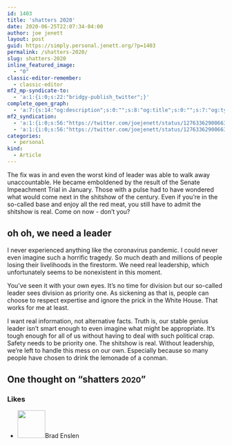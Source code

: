 ```yaml
---
id: 1403
title: 'shatters 2020'
date: 2020-06-25T22:07:34-04:00
author: joe jenett
layout: post
guid: https://simply.personal.jenett.org/?p=1403
permalink: /shatters-2020/
slug: shatters-2020
inline_featured_image:
  - "0"
classic-editor-remember:
  - classic-editor
mf2_mp-syndicate-to:
  - 'a:1:{i:0;s:22:"bridgy-publish_twitter";}'
complete_open_graph:
  - 'a:7:{s:14:"og:description";s:0:"";s:8:"og:title";s:0:"";s:7:"og:type";s:0:"";s:12:"twitter:card";s:7:"summary";s:15:"twitter:creator";s:0:"";s:19:"twitter:description";s:0:"";s:8:"og:image";s:0:"";}'
mf2_syndication:
  - 'a:1:{i:0;s:56:"https://twitter.com/joejenett/status/1276336290066313217";}'
  - 'a:1:{i:0;s:56:"https://twitter.com/joejenett/status/1276336290066313217";}'
categories:
  - personal
kind:
  - Article
---
```

The fix was in and even the worst kind of leader was able to walk away unaccountable. He became emboldened by the result of the Senate Impeachment Trial in January. Those with a pulse had to have wondered what would come next in the shitshow of the century. Even if you’re in the so-called base and enjoy all the red meat, you still have to admit the shitshow is real. Come on now - don’t you?

## oh oh, we need a leader

I never experienced anything like the coronavirus pandemic. I could never even imagine such a horrific tragedy. So much death and millions of people losing their livelihoods in the firestorm. We need real leadership, which unfortunately seems to be nonexistent in this moment.

You’ve seen it with your own eyes. It’s no time for division but our so-called leader sees division as priority one. As sickening as that is, people can choose to respect expertise and ignore the prick in the White House. That works for me at least.

I want real information, not alternative facts. Truth is, our stable genius leader isn’t smart enough to even imagine what might be appropriate. It’s tough enough for all of us without having to deal with such political crap. Safety needs to be priority one. The shitshow is real. Without leadership, we’re left to handle this mess on our own. Especially because so many people have chosen to drink the lemonade of a conman.

<h2 id="comments-title">One thought on “<span>shatters <small>2020</small></span>”		</h2>


<ol class="commentlist">
</ol>
<div class="likes">
<h3>Likes</h3>
<ul class="mention-list linkback-like"><li class="webmention even thread-even depth-1 linkback-like-single u-like h-cite h-entry p-comment comment" id="comment-254">
<span class="p-author h-card"><a class="u-url" title="Brad Enslen liked this article on twitter.com." href="https://twitter.com/bradenslen"><img alt="" src="https://pbs.twimg.com/profile_images/84617460/mo128.gif" srcset="https://pbs.twimg.com/profile_images/84617460/mo128.gif 2x" class="avatar avatar-64 photo avatar-default local-avatar u-photo" itemprop="image" loading="lazy" width="64" height="64"></a><span class="hide-name p-name">Brad Enslen</span></span><a class="u-url __mPS2id" href="https://twitter.com/joejenett/status/1276336290066313217#favorited-by-22272829"></a>
</li></ul></div>